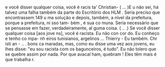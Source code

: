 e você disser qualquer coisa,
você é racis ta'
Christian- ( ... )E u não sei, há talvez uma
falha também da parte do Escritório dos
HLM . Seria preciso que encontrassem
149
u ma solução e depois, também, a nível da
prefeitura, porque a prefeitura, ni sso tam-
bém , é sua co muna. Seria necessário que
se pensasse em fazer, verdadeiramente,
al guma coisa. ( .. .) Se você disser qualquer
coisa [aos jove ns], você é racista. Eu não
con cor do. Eu conheço e tenho co mpa-
nh eiros tunisianos, argelinos ...
Thierry - Eu também.
Chr isti an - .. . bons ca maradas, mas,
como eu disse uma vez aos jovens, eu lhes
disse: "eu sou racista com os bagunceiros,
é tudo". Eu não tolero que se quebre assim
por nada. Por que avacal ham, quebram !
Eles têm mais é que trabalha r. 
